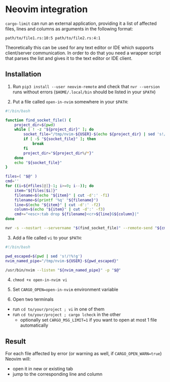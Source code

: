 # Neovim integration
`cargo-limit` can run an external application, providing it a list of affected files, lines and columns as arguments in the following format:

```
path/to/file1.rs:10:5 path/to/file2.rs:4:1
```

Theoretically this can be used for any text editor or IDE which supports client/server communication. In order to do that you need a wrapper script that parses the list and gives it to the text editor or IDE client.

## Installation
1. Run `pip3 install --user neovim-remote` and check that `nvr --version` runs without errors (`$HOME/.local/bin` should be listed in your `$PATH`)

2. Put a file called `open-in-nvim` somewhere in your `$PATH`:
```bash
#!/bin/bash

function find_socket_file() {
    project_dir=$(pwd)
    while [ ! -z "${project_dir}" ]; do
        socket_file="/tmp/nvim-${USER}-$(echo ${project_dir} | sed 's!/!%!g')"
        if [ -S "${socket_file}" ]; then
            break
        fi
        project_dir="${project_dir%/*}"
    done
    echo "${socket_file}"
}

files=( "$@" )
cmd=''
for ((i=${#files[@]}-1; i>=0; i--)); do
    item="${files[$i]}"
    filename=$(echo "${item}" | cut -d':' -f1)
    filename=$(printf '%q' "${filename}")
    line=$(echo "${item}" | cut -d':' -f2)
    column=$(echo "${item}" | cut -d':' -f3)
    cmd+="<esc>:tab drop ${filename}<cr>${line}G${column}|"
done

nvr -s --nostart --servername "$(find_socket_file)" --remote-send "${cmd}"
```

3. Add a file called `vi` to your `$PATH`:
```bash
#!/bin/bash

pwd_escaped=$(pwd | sed 's!/!%!g')
nvim_named_pipe="/tmp/nvim-${USER}-${pwd_escaped}"

/usr/bin/nvim --listen "${nvim_named_pipe}" -p "$@"
```

4. `chmod +x open-in-nvim vi`

5. Set `CARGO_OPEN=open-in-nvim` environment variable

6. Open two terminals
- run `cd to/your/project ; vi` in one of them
- run `cd to/your/project ; cargo lcheck` in the other
    - optionally set `CARGO_MSG_LIMIT=1` if you want to open at most 1 file automatically

## Result
For each file affected by error (or warning as well, if `CARGO_OPEN_WARN=true`) Neovim will:
- open it in new or existing tab
- jump to the corresponding line and column
